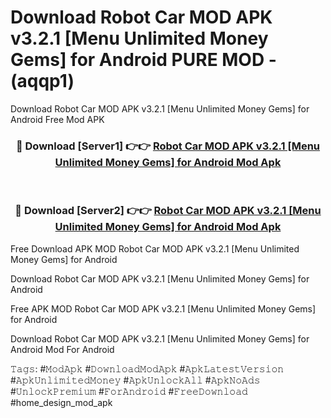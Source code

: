 # Download Robot Car MOD APK v3.2.1 [Menu Unlimited Money Gems] for Android PURE MOD - (aqqp1)
Download Robot Car MOD APK v3.2.1 [Menu Unlimited Money Gems] for Android Free Mod APK

<div align="center">
<h3>🔴 Download [Server1] 👉👉 <a href="https://apk-comot.site?title=Robot_Car_MOD_APK_v3.2.1_[Menu_Unlimited_Money_Gems]_for_Android">Robot Car MOD APK v3.2.1 [Menu Unlimited Money Gems] for Android Mod Apk</a></h3><br>

<h3>🔴 Download [Server2] 👉👉 <a href="https://apk-comot.site?title=Robot_Car_MOD_APK_v3.2.1_[Menu_Unlimited_Money_Gems]_for_Android">Robot Car MOD APK v3.2.1 [Menu Unlimited Money Gems] for Android Mod Apk</a></h3>
</div>


Free Download APK MOD Robot Car MOD APK v3.2.1 [Menu Unlimited Money Gems] for Android

Download Robot Car MOD APK v3.2.1 [Menu Unlimited Money Gems] for Android 

Free APK MOD Robot Car MOD APK v3.2.1 [Menu Unlimited Money Gems] for Android 

Download Robot Car MOD APK v3.2.1 [Menu Unlimited Money Gems] for Android Mod For Android

𝚃𝚊𝚐𝚜: #𝙼𝚘𝚍𝙰𝚙𝚔 #𝙳𝚘𝚠𝚗𝚕𝚘𝚊𝚍𝙼𝚘𝚍𝙰𝚙𝚔 #𝙰𝚙𝚔𝙻𝚊𝚝𝚎𝚜𝚝𝚅𝚎𝚛𝚜𝚒𝚘𝚗 #𝙰𝚙𝚔𝚄𝚗𝚕𝚒𝚖𝚒𝚝𝚎𝚍𝙼𝚘𝚗𝚎𝚢 #𝙰𝚙𝚔𝚄𝚗𝚕𝚘𝚌𝚔𝙰𝚕𝚕 #𝙰𝚙𝚔𝙽𝚘𝙰𝚍𝚜 #𝚄𝚗𝚕𝚘𝚌𝚔𝙿𝚛𝚎𝚖𝚒𝚞𝚖 #𝙵𝚘𝚛𝙰𝚗𝚍𝚛𝚘𝚒𝚍 #𝙵𝚛𝚎𝚎𝙳𝚘𝚠𝚗𝚕𝚘𝚊𝚍 #home_design_mod_apk